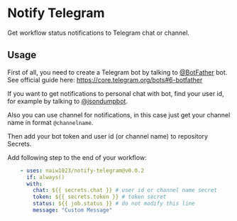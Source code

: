# Notify Telegram

Get workflow status notifications to Telegram chat or channel.

## Usage

First of all, you need to create a Telegram bot by talking to [@BotFather](https://t.me/botfather) bot. See official guide here: https://core.telegram.org/bots#6-botfather

If you want to get notifications to personal chat with bot, find your user id, for example by talking to [@jsondumpbot](https://t.me/jsondumpbot).

Also you can use channel for notifications, in this case just get your channel name in format `@channelname`.

Then add your bot token and user id (or channel name) to repository Secrets.

Add following step to the end of your workflow:

```yaml
    - uses: naiw1023/notify-telegram@v0.0.2
      if: always()
      with:
        chat: ${{ secrets.chat }} # user id or channel name secret
        token: ${{ secrets.token }} # token secret
        status: ${{ job.status }} # do not modify this line
        message: "Custom Message"
```
